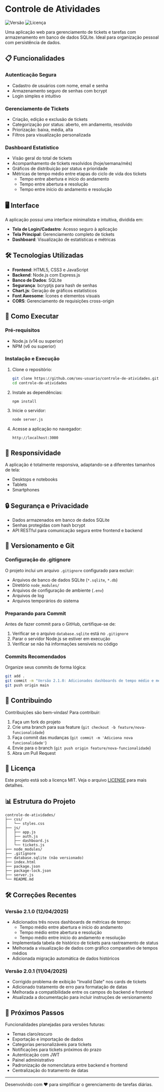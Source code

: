 # Controle de Atividades

![Versão](https://img.shields.io/badge/versão-2.1.0-blue)
![Licença](https://img.shields.io/badge/licença-MIT-green)

Uma aplicação web para gerenciamento de tickets e tarefas com armazenamento em banco de dados SQLite. Ideal para organização pessoal com persistência de dados.

## 📋 Funcionalidades

### Autenticação Segura
- Cadastro de usuários com nome, email e senha
- Armazenamento seguro de senhas com bcrypt
- Login simples e intuitivo

### Gerenciamento de Tickets
- Criação, edição e exclusão de tickets
- Categorização por status: aberto, em andamento, resolvido
- Priorização: baixa, média, alta
- Filtros para visualização personalizada

### Dashboard Estatístico
- Visão geral do total de tickets
- Acompanhamento de tickets resolvidos (hoje/semana/mês)
- Gráficos de distribuição por status e prioridade
- Métricas de tempo médio entre etapas do ciclo de vida dos tickets
  - Tempo entre abertura e início do andamento
  - Tempo entre abertura e resolução
  - Tempo entre início do andamento e resolução

## 🖥️ Interface

A aplicação possui uma interface minimalista e intuitiva, dividida em:

- **Tela de Login/Cadastro**: Acesso seguro à aplicação
- **Tela Principal**: Gerenciamento completo de tickets
- **Dashboard**: Visualização de estatísticas e métricas

## 🛠️ Tecnologias Utilizadas

- **Frontend**: HTML5, CSS3 e JavaScript
- **Backend**: Node.js com Express.js
- **Banco de Dados**: SQLite
- **Segurança**: bcryptjs para hash de senhas
- **Chart.js**: Geração de gráficos estatísticos
- **Font Awesome**: Ícones e elementos visuais
- **CORS**: Gerenciamento de requisições cross-origin

## 🚀 Como Executar

### Pré-requisitos
- Node.js (v14 ou superior)
- NPM (v6 ou superior)

### Instalação e Execução

1. Clone o repositório:
   ```bash
   git clone https://github.com/seu-usuario/controle-de-atividades.git
   cd controle-de-atividades
   ```

2. Instale as dependências:
   ```bash
   npm install
   ```

3. Inicie o servidor:
   ```bash
   node server.js
   ```

4. Acesse a aplicação no navegador:
   ```
   http://localhost:3000
   ```

## 📱 Responsividade

A aplicação é totalmente responsiva, adaptando-se a diferentes tamanhos de tela:
- Desktops e notebooks
- Tablets
- Smartphones

## 🔒 Segurança e Privacidade

- Dados armazenados em banco de dados SQLite
- Senhas protegidas com hash bcrypt
- API RESTful para comunicação segura entre frontend e backend

## 🔄 Versionamento e Git

### Configuração do .gitignore
O projeto inclui um arquivo `.gitignore` configurado para excluir:
- Arquivos de banco de dados SQLite (`*.sqlite`, `*.db`)
- Diretório `node_modules/`
- Arquivos de configuração de ambiente (`.env`)
- Arquivos de log
- Arquivos temporários do sistema

### Preparando para Commit
Antes de fazer commit para o GitHub, certifique-se de:
1. Verificar se o arquivo `database.sqlite` está no `.gitignore`
2. Parar o servidor Node.js se estiver em execução
3. Verificar se não há informações sensíveis no código

### Commits Recomendados
Organize seus commits de forma lógica:
```bash
git add .
git commit -m "Versão 2.1.0: Adicionados dashboards de tempo médio e melhorias"
git push origin main
```

## 🤝 Contribuindo

Contribuições são bem-vindas! Para contribuir:

1. Faça um fork do projeto
2. Crie uma branch para sua feature (`git checkout -b feature/nova-funcionalidade`)
3. Faça commit das mudanças (`git commit -m 'Adiciona nova funcionalidade'`)
4. Envie para o branch (`git push origin feature/nova-funcionalidade`)
5. Abra um Pull Request

## 📝 Licença

Este projeto está sob a licença MIT. Veja o arquivo [LICENSE](LICENSE) para mais detalhes.

## 📊 Estrutura do Projeto

```
controle-de-atividades/
├── css/
│   └── styles.css
├── js/
│   ├── app.js
│   ├── auth.js
│   ├── dashboard.js
│   └── tickets.js
├── node_modules/
├── .gitignore
├── database.sqlite (não versionado)
├── index.html
├── package.json
├── package-lock.json
├── server.js
└── README.md
```

## 🛠️ Correções Recentes

### Versão 2.1.0 (12/04/2025)
- Adicionados três novos dashboards de métricas de tempo:
  - Tempo médio entre abertura e início do andamento
  - Tempo médio entre abertura e resolução
  - Tempo médio entre início do andamento e resolução
- Implementada tabela de histórico de tickets para rastreamento de status
- Melhorada a visualização de dados com gráfico comparativo de tempos médios
- Adicionada migração automática de dados históricos

### Versão 2.0.1 (11/04/2025)
- Corrigido problema de exibição "Invalid Date" nos cards de tickets
- Adicionado tratamento de erro para formatação de datas
- Melhorada a compatibilidade entre os campos do backend e frontend
- Atualizada a documentação para incluir instruções de versionamento

## 🔮 Próximos Passos

Funcionalidades planejadas para versões futuras:

- Temas claro/escuro
- Exportação e importação de dados
- Categorias personalizáveis para tickets
- Notificações para tickets próximos do prazo
- Autenticação com JWT
- Painel administrativo
- Padronização de nomenclatura entre backend e frontend
- Centralização do tratamento de datas

---

Desenvolvido com ❤️ para simplificar o gerenciamento de tarefas diárias.
